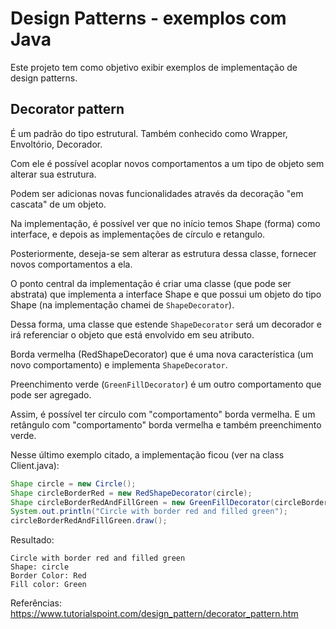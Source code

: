 # Design Patterns - exemplos com Java
Este projeto tem como objetivo exibir exemplos de implementação de design patterns.

## Decorator pattern
É um padrão do tipo estrutural. Também conhecido como Wrapper, Envoltório, Decorador.

Com ele é possível acoplar novos comportamentos a um tipo de objeto sem alterar sua estrutura.

Podem ser adicionas novas funcionalidades através da decoração "em cascata" de um objeto.

Na implementação, é possível ver que no início temos Shape (forma) como interface, e depois as implementações de círculo e retangulo.

Posteriormente, deseja-se sem alterar as estrutura dessa classe, fornecer novos comportamentos a ela.

O ponto central da implementação é criar uma classe (que pode ser abstrata) que implementa a interface Shape e que possui um objeto do tipo Shape (na implementação chamei de `ShapeDecorator`).

Dessa forma, uma classe que estende `ShapeDecorator` será um decorador e irá referenciar o objeto que está envolvido em seu atributo.

Borda vermelha (RedShapeDecorator) que é uma nova característica (um novo comportamento) e implementa `ShapeDecorator`.

Preenchimento verde (`GreenFillDecorator`) é um outro comportamento que pode ser agregado.

Assim, é possível ter círculo com "comportamento" borda vermelha. E um retângulo com "comportamento" borda vermelha e também preenchimento verde.

Nesse último exemplo citado, a implementação ficou (ver na class Client.java):

```java
Shape circle = new Circle();
Shape circleBorderRed = new RedShapeDecorator(circle);
Shape circleBorderRedAndFillGreen = new GreenFillDecorator(circleBorderRed);
System.out.println("Circle with border red and filled green");
circleBorderRedAndFillGreen.draw();
```

Resultado:
```
Circle with border red and filled green
Shape: circle
Border Color: Red
Fill color: Green
```

Referências:
https://www.tutorialspoint.com/design_pattern/decorator_pattern.htm
